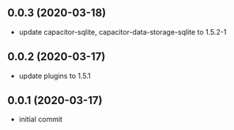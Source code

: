 ## 0.0.3 (2020-03-18)

* update capacitor-sqlite, capacitor-data-storage-sqlite to 1.5.2-1

## 0.0.2 (2020-03-17)

* update plugins to 1.5.1

## 0.0.1 (2020-03-17)

* initial commit


